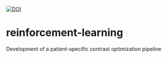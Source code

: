 [![DOI](https://zenodo.org/badge/525955735.svg)](https://zenodo.org/badge/latestdoi/525955735)

# reinforcement-learning

Development of a patient-specific contrast optimization pipeline
